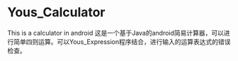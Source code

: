 # Yous_Calculator
This is a calculator in android
这是一个基于Java的android简易计算器，可以进行简单四则运算。可以Yous_Expression程序结合，进行输入的运算表达式的错误检查。
